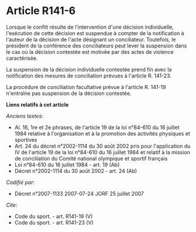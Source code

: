 # Article R141-6

Lorsque le conflit résulte de l'intervention d'une décision individuelle, l'exécution de cette décision est suspendue à
compter de la notification à l'auteur de la décision de l'acte désignant un conciliateur. Toutefois, le président de la
conférence des conciliateurs peut lever la suspension dans le cas où la décision contestée est motivée par des actes de
violence caractérisée. 

La suspension de la décision individuelle contestée prend fin avec la notification des mesures de conciliation prévues à
l'article R. 141-23. 

La procédure de conciliation facultative prévue à l'article R. 141-19 n'entraîne pas suspension de la décision contestée.

**Liens relatifs à cet article**

_Anciens textes_:

  - Al. 16, 1re et 2e phrases, de l'article 19 de la loi n°84-610 du 16 juillet 1984 relative à l'organisation et à la promotion des activités physiques et sportives
  - Art. 24 du décret n°2002-1114 du 30 août 2002 pris pour l'application du IV de l'article 19 de la loi n°84-610 du 16 juillet 1984 et relatif à la mission de conciliation du Comité national olympique et sportif français
  - Loi n°84-610 du 16 juillet 1984 - art. 19 (Ab)
  - Décret n°2002-1114 du 30 août 2002 - art. 24 (Ab)

_Codifié par_:

  - Décret n°2007-1133 2007-07-24 JORF 25 juillet 2007

_Cite_:

  - Code du sport. - art. R141-19 (V)
  - Code du sport. - art. R141-23 (V)
